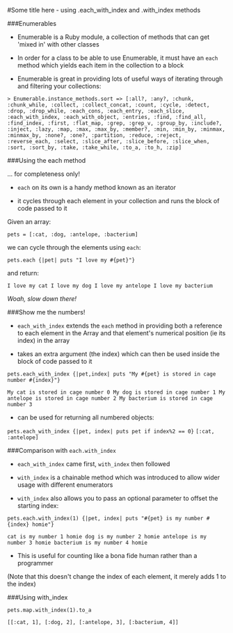 #Some title here - using .each_with_index and .with_index methods

###Enumerables

- Enumerable is a Ruby module, a collection of methods that can get 'mixed in' with other classes

- In order for a class to be able to use Enumerable, it must have an `each` method which yields each item in the collection to a block

- Enumerable is great in providing lots of useful ways of iterating through and filtering your collections:

`> Enumerable.instance_methods.sort
 => [:all?, :any?, :chunk, :chunk_while, :collect, :collect_concat, :count, :cycle, :detect, :drop, :drop_while, :each_cons, :each_entry, :each_slice, :each_with_index, :each_with_object, :entries, :find, :find_all, :find_index, :first, :flat_map, :grep, :grep_v, :group_by, :include?, :inject, :lazy, :map, :max, :max_by, :member?, :min, :min_by, :minmax, :minmax_by, :none?, :one?, :partition, :reduce, :reject, :reverse_each, :select, :slice_after, :slice_before, :slice_when, :sort, :sort_by, :take, :take_while, :to_a, :to_h, :zip]`


###Using the each method

... for completeness only!

- `each` on its own is a handy method known as an iterator

- it cycles through each element in your collection and runs the block of code passed to it

Given an array:

`pets = [:cat, :dog, :antelope, :bacterium]`

we can cycle through the elements using `each`:

`pets.each {|pet| puts "I love my #{pet}"}`

and return:

`I love my cat
I love my dog
I love my antelope
I love my bacterium`

*Woah, slow down there!*


###Show me the numbers!

- `each_with_index` extends the `each` method in providing both a reference to each element in the Array and that element's numerical position (ie its index) in the array

- takes an extra argument (the index) which can then be used inside the block of code passed to it

`pets.each_with_index {|pet,index| puts "My #{pet} is stored in cage number #{index}"}`

`My cat is stored in cage number 0
My dog is stored in cage number 1
My antelope is stored in cage number 2
My bacterium is stored in cage number 3`

- can be used for returning all numbered objects:

`pets.each_with_index {|pet, index| puts pet if index%2 == 0}`
`[:cat, :antelope]`


###Comparison with `each.with_index`

- `each_with_index` came first, `with_index` then followed

- `with_index` is a chainable method which was introduced to allow wider usage with different enumerators

- `with_index` also allows you to pass an optional parameter to offset the starting index:

`pets.each.with_index(1) {|pet, index| puts "#{pet} is my number #{index} homie"}`

`cat is my number 1 homie
dog is my number 2 homie
antelope is my number 3 homie
bacterium is my number 4 homie`

- This is useful for counting like a bona fide human rather than a programmer

(Note that this doesn't change the index of each element, it merely adds 1 to the index)


###Using with_index

`pets.map.with_index(1).to_a`

`[[:cat, 1], [:dog, 2], [:antelope, 3], [:bacterium, 4]]`
